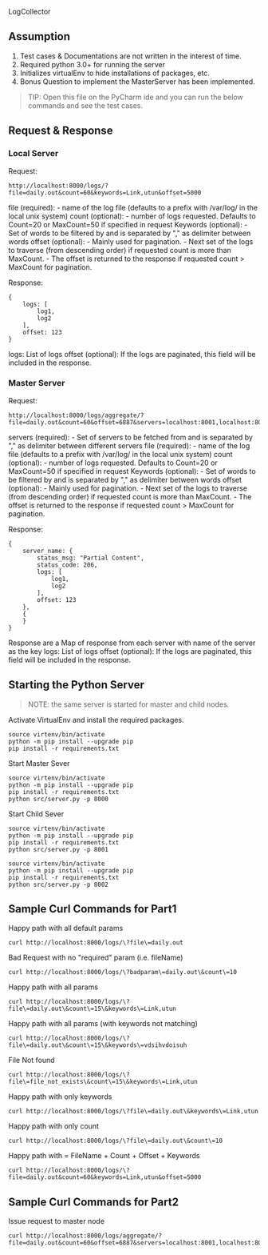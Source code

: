 LogCollector

## Assumption
1. Test cases & Documentations are not written in the interest of time. 
2. Required python 3.0+ for running the server
3. Initializes virtualEnv to hide installations of packages, etc.
4. Bonus Question to implement the MasterServer has been implemented. 

> TIP: Open this file on the PyCharm ide and you can run the below commands and see the test cases.


## Request & Response
### Local Server
Request:
```
http://localhost:8000/logs/?file=daily.out&count=60&keywords=Link,utun&offset=5000   
```
file (required): 
    - name of the log file (defaults to a prefix with /var/log/ in the local unix system)
count (optional): 
    - number of logs requested. Defaults to Count=20 or MaxCount=50 if specified in request
Keywords (optional): 
    - Set of words to be filtered by and is separated by "," as delimiter between words
offset (optional): 
    - Mainly used for pagination.
    - Next set of the logs to traverse (from descending order) if requested count is more than MaxCount.
    - The offset is returned to the response if requested count > MaxCount for pagination.


Response:
```
{
    logs: [
        log1,
        log2
    ],
    offset: 123
} 
```
logs: List of logs
offset (optional): If the logs are paginated, this field will be included in the response. 

### Master Server
Request:
```
http://localhost:8000/logs/aggregate/?file=daily.out&count=60&offset=6887&servers=localhost:8001,localhost:8002   
```
servers (required):
    - Set of servers to be fetched from and is separated by "," as delimiter between different servers
file (required): 
    - name of the log file (defaults to a prefix with /var/log/ in the local unix system)
count (optional): 
    - number of logs requested. Defaults to Count=20 or MaxCount=50 if specified in request
Keywords (optional): 
    - Set of words to be filtered by and is separated by "," as delimiter between words
offset (optional): 
    - Mainly used for pagination.
    - Next set of the logs to traverse (from descending order) if requested count is more than MaxCount.
    - The offset is returned to the response if requested count > MaxCount for pagination.


Response:
```
{
    server_name: {
        status_msg: "Partial Content",
        status_code: 206,
        logs: [
            log1,
            log2
        ],
        offset: 123
    },
    {
    }
} 
```
Response are a Map of response from each server with name of the server as the key
logs: List of logs
offset (optional): If the logs are paginated, this field will be included in the response.


## Starting the Python Server
> NOTE: the same server is started for master and child nodes.

Activate VirtualEnv and install the required packages. 
```shell
source virtenv/bin/activate
python -m pip install --upgrade pip
pip install -r requirements.txt
```

Start Master Sever
```shell
source virtenv/bin/activate
python -m pip install --upgrade pip
pip install -r requirements.txt
python src/server.py -p 8000
```

Start Child Sever
```shell
source virtenv/bin/activate
python -m pip install --upgrade pip
pip install -r requirements.txt
python src/server.py -p 8001 
```
```shell
source virtenv/bin/activate
python -m pip install --upgrade pip
pip install -r requirements.txt
python src/server.py -p 8002 
```

## Sample Curl Commands for Part1

Happy path with all default params
```shell
curl http://localhost:8000/logs/\?file\=daily.out
```

Bad Request with no "required" param (i.e. fileName)
```shell
curl http://localhost:8000/logs/\?badparam\=daily.out\&count\=10
```

Happy path with all params
```shell
curl http://localhost:8000/logs/\?file\=daily.out\&count\=15\&keywords\=Link,utun
```

Happy path with all params (with keywords not matching)
```shell
curl http://localhost:8000/logs/\?file\=daily.out\&count\=15\&keywords\=vdsihvdoisuh
```

File Not found
```shell
curl http://localhost:8000/logs/\?file\=file_not_exists\&count\=15\&keywords\=Link,utun
```

Happy path with only keywords
```shell
curl http://localhost:8000/logs/\?file\=daily.out\&keywords\=Link,utun
```

Happy path with only count
```shell
curl http://localhost:8000/logs/\?file\=daily.out\&count\=10
```

Happy path with = FileName + Count + Offset + Keywords
```shell
curl http://localhost:8000/logs/\?file=daily.out&count=60&keywords=Link,utun&offset=5000
```

## Sample Curl Commands for Part2

Issue request to master node
```shell
curl http://localhost:8000/logs/aggregate/?file=daily.out&count=60&offset=6887&servers=localhost:8001,localhost:8002
```

